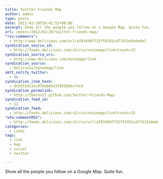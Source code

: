 ```yaml
---
title: Twitter Friends Map
author: admin
type: posts
date: 2012-02-20T10:41:52+00:00
excerpt: Show all the people you follow on a Google Map. Quite fun.
url: /posts/2012/02/20/twitter-friends-map/
"rss:comments":
  - http://www.delicious.com/url/af834997732f55f81cd77d33e9a4e9e1
syndication_source_id:
  - http://feeds.delicious.com/v2/rss/nonimage/link?count=15
syndication_source_uri:
  - http://www.delicious.com/nonimage/link
syndication_source:
  - Delicious/nonimage/link
aktt_notify_twitter:
  - no
syndication_item_hash:
  - dcb552412ec076eb45e37851bbbcf4cd
syndication_permalink:
  - http://theron17.github.com/Twitter-Friends-Map/
syndication_feed_id:
  - 11
syndication_feed:
  - http://feeds.delicious.com/v2/rss/nonimage/link?count=15
"wfw:commentRSS":
  - http://feeds.delicious.com/v2/rss/url/af834997732f55f81cd77d33e9a4e9e1
categories:
  - Links
tags:
  - link
  - map
  - social
  - twitter

---
```

Show all the people you follow on a Google Map. Quite fun.